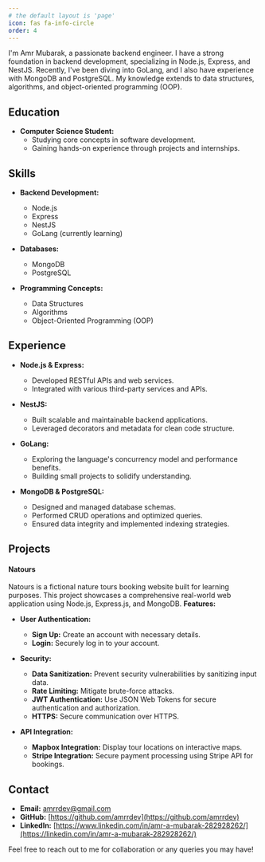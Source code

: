 ```yaml
---
# the default layout is 'page'
icon: fas fa-info-circle
order: 4
---
```


I'm Amr Mubarak, a passionate backend engineer. I have a strong foundation in backend development, specializing in Node.js, Express, and NestJS. Recently, I've been diving into GoLang, and I also have experience with MongoDB and PostgreSQL. My knowledge extends to data structures, algorithms, and object-oriented programming (OOP).

## Education

- **Computer Science Student:**
  - Studying core concepts in software development.
  - Gaining hands-on experience through projects and internships.

## Skills

- **Backend Development:**
  - Node.js
  - Express
  - NestJS
  - GoLang (currently learning)
- **Databases:**

  - MongoDB
  - PostgreSQL

- **Programming Concepts:**
  - Data Structures
  - Algorithms
  - Object-Oriented Programming (OOP)

## Experience

- **Node.js & Express:**

  - Developed RESTful APIs and web services.
  - Integrated with various third-party services and APIs.

- **NestJS:**

  - Built scalable and maintainable backend applications.
  - Leveraged decorators and metadata for clean code structure.

- **GoLang:**

  - Exploring the language's concurrency model and performance benefits.
  - Building small projects to solidify understanding.

- **MongoDB & PostgreSQL:**
  - Designed and managed database schemas.
  - Performed CRUD operations and optimized queries.
  - Ensured data integrity and implemented indexing strategies.

## Projects

#### Natours

Natours is a fictional nature tours booking website built for learning purposes. This project showcases a comprehensive real-world web application using Node.js, Express.js, and MongoDB.
**Features:**

- **User Authentication:**

  - **Sign Up:** Create an account with necessary details.
  - **Login:** Securely log in to your account.

- **Security:**

  - **Data Sanitization:** Prevent security vulnerabilities by sanitizing input data.
  - **Rate Limiting:** Mitigate brute-force attacks.
  - **JWT Authentication:** Use JSON Web Tokens for secure authentication and authorization.
  - **HTTPS:** Secure communication over HTTPS.

- **API Integration:**
  - **Mapbox Integration:** Display tour locations on interactive maps.
  - **Stripe Integration:** Secure payment processing using Stripe API for bookings.

## Contact

- **Email:** [amrrdev@gmail.com](mailto:amrrdev@gmail.com])
- **GitHub:** [https://github.com/amrrdev](https://github.com/amrrdev)
- **LinkedIn:** [https://www.linkedin.com/in/amr-a-mubarak-282928262/](https://linkedin.com/in/amr-a-mubarak-282928262/)

Feel free to reach out to me for collaboration or any queries you may have!
